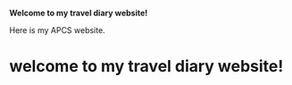 <strong>Welcome to my travel diary website!</strong>
  
Here is my APCS website. 
<h1>welcome to my travel diary website!</h1>

